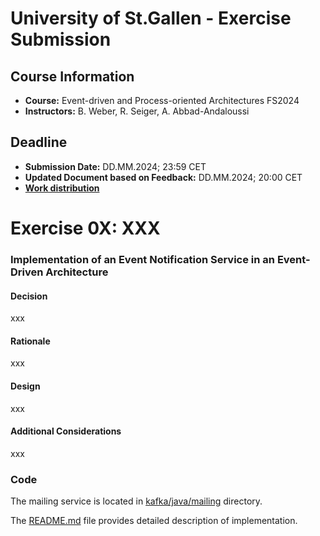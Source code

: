 # University of St.Gallen - Exercise Submission

## Course Information

- **Course:** Event-driven and Process-oriented Architectures FS2024
- **Instructors:** B. Weber, R. Seiger, A. Abbad-Andaloussi

## Deadline

- **Submission Date:** DD.MM.2024; 23:59 CET
- **Updated Document based on Feedback:** DD.MM.2024; 20:00 CET
- **[Work distribution](https://github.com/luetzyas/edpo-ss24-drop-shipping-a1-gr4/blob/master/docs/submissions/change_log.md)**

# Exercise 0X: XXX


### Implementation of an Event Notification Service in an Event-Driven Architecture

#### Decision
xxx

#### Rationale
xxx

#### Design
xxx

#### Additional Considerations
xxx

### Code
The mailing service is located in [kafka/java/mailing](/kafka/java/mailing) directory.

The [README.md](/kafka/java/mailing/README.md) file provides detailed description of implementation.




